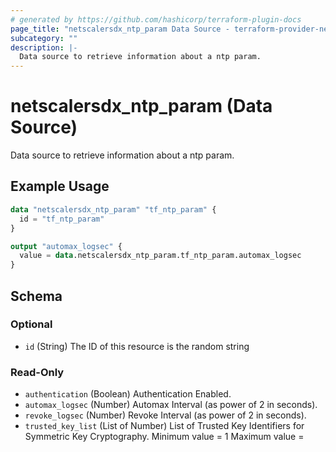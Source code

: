 ```yaml
---
# generated by https://github.com/hashicorp/terraform-plugin-docs
page_title: "netscalersdx_ntp_param Data Source - terraform-provider-netscalersdx"
subcategory: ""
description: |-
  Data source to retrieve information about a ntp param.
---
```


# netscalersdx_ntp_param (Data Source)

Data source to retrieve information about a ntp param.

## Example Usage

```terraform
data "netscalersdx_ntp_param" "tf_ntp_param" {
  id = "tf_ntp_param"
}

output "automax_logsec" {
  value = data.netscalersdx_ntp_param.tf_ntp_param.automax_logsec
}
```

<!-- schema generated by tfplugindocs -->
## Schema

### Optional

- `id` (String) The ID of this resource is the random string

### Read-Only

- `authentication` (Boolean) Authentication Enabled.
- `automax_logsec` (Number) Automax Interval (as power of 2 in seconds).
- `revoke_logsec` (Number) Revoke Interval (as power of 2 in seconds).
- `trusted_key_list` (List of Number) List of Trusted Key Identifiers for Symmetric Key Cryptography. Minimum value =  1 Maximum value =
